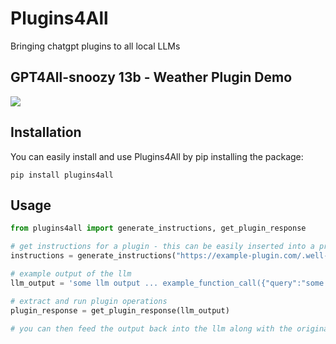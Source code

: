 # Plugins4All
Bringing chatgpt plugins to all local LLMs

## GPT4All-snoozy 13b - Weather Plugin Demo
![](assets/weather-plugin-demo.gif)

## Installation
You can easily install and use Plugins4All by pip installing the package:
```
pip install plugins4all
```

## Usage
```python
from plugins4all import generate_instructions, get_plugin_response

# get instructions for a plugin - this can be easily inserted into a prompt
instructions = generate_instructions("https://example-plugin.com/.well-known/ai-plugin.json")

# example output of the llm
llm_output = 'some llm output ... example_function_call({"query":"some query"})'

# extract and run plugin operations
plugin_response = get_plugin_response(llm_output)

# you can then feed the output back into the llm along with the original prompt to get the final output
```
